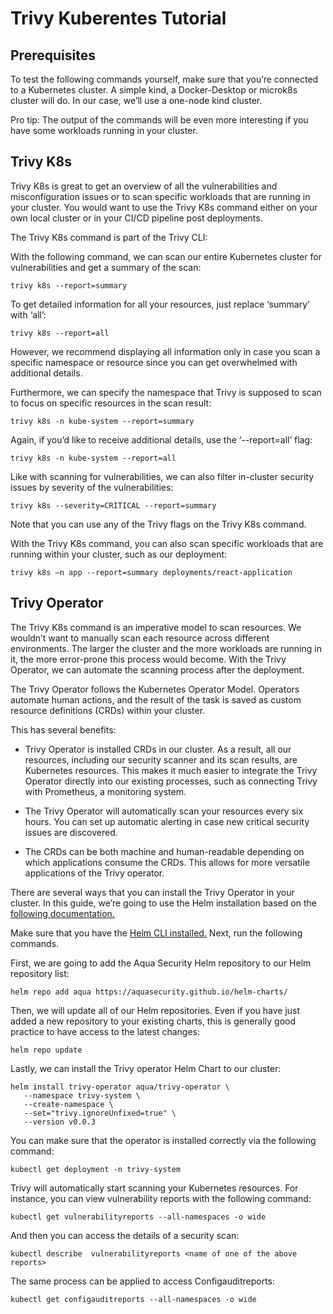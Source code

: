 # Trivy Kuberentes Tutorial

## Prerequisites 

To test the following commands yourself, make sure that you’re connected to a Kubernetes cluster. A simple kind, a Docker-Desktop or microk8s cluster will do. In our case, we’ll use a one-node kind cluster.  
 
Pro tip: The output of the commands will be even more interesting if you have some workloads running in your cluster. 

## Trivy K8s 

Trivy K8s is great to get an overview of all the vulnerabilities and misconfiguration issues or to scan specific workloads that are running in your cluster. You would want to use the Trivy K8s command either on your own local cluster or in your CI/CD pipeline post deployments.  

The Trivy K8s command is part of the Trivy CLI: 


With the following command, we can scan our entire Kubernetes cluster for vulnerabilities and get a summary of the scan: 

```
trivy k8s --report=summary 
```

To get detailed information for all your resources, just replace ‘summary’ with ‘all’: 

```
trivy k8s --report=all 
```

However, we recommend displaying all information only in case you scan a specific namespace or resource since you can get overwhelmed with additional details. 

Furthermore, we can specify the namespace that Trivy is supposed to scan to focus on specific resources in the scan result: 

```
trivy k8s -n kube-system --report=summary 
```

Again, if you’d like to receive additional details, use the ‘--report=all’ flag: 

```
trivy k8s -n kube-system --report=all 
```

Like with scanning for vulnerabilities, we can also filter in-cluster security issues by severity of the vulnerabilities: 

```
trivy k8s --severity=CRITICAL --report=summary 
```

Note that you can use any of the Trivy flags on the Trivy K8s command. 

With the Trivy K8s command, you can also scan specific workloads that are running within your cluster, such as our deployment: 

```
trivy k8s –n app --report=summary deployments/react-application
```

## Trivy Operator 

The Trivy K8s command is an imperative model to scan resources. We wouldn’t want to manually scan each resource across different environments. The larger the cluster and the more workloads are running in it, the more error-prone this process would become. With the Trivy Operator, we can automate the scanning process after the deployment.  

The Trivy Operator follows the Kubernetes Operator Model. Operators automate human actions, and the result of the task is saved as custom resource definitions (CRDs) within your cluster. 

This has several benefits: 

- Trivy Operator is installed CRDs in our cluster. As a result, all our resources, including our security scanner and its scan results, are Kubernetes resources. This makes it much easier to integrate the Trivy Operator directly into our existing processes, such as connecting Trivy with Prometheus, a monitoring system. 

- The Trivy Operator will automatically scan your resources every six hours. You can set up automatic alerting in case new critical security issues are discovered. 

- The CRDs can be both machine and human-readable depending on which applications consume the CRDs. This allows for more versatile applications of the Trivy operator. 

 
There are several ways that you can install the Trivy Operator in your cluster. In this guide, we’re going to use the Helm installation based on the [following documentation.](../../docs/kubernetes/operator/index.md)

Make sure that you have the [Helm CLI installed.](https://helm.sh/docs/intro/install/)
Next, run the following commands.

First, we are going to add the Aqua Security Helm repository to our Helm repository list:
```
helm repo add aqua https://aquasecurity.github.io/helm-charts/
```

Then, we will update all of our Helm repositories. Even if you have just added a new repository to your existing charts, this is generally good practice to have access to the latest changes:
```
helm repo update
```

Lastly, we can install the Trivy operator Helm Chart to our cluster:
```
helm install trivy-operator aqua/trivy-operator \
   --namespace trivy-system \
   --create-namespace \
   --set="trivy.ignoreUnfixed=true" \
   --version v0.0.3
```

You can make sure that the operator is installed correctly via the following command: 
```
kubectl get deployment -n trivy-system 
```

Trivy will automatically start scanning your Kubernetes resources. 
For instance, you can view vulnerability reports with the following command: 

```
kubectl get vulnerabilityreports --all-namespaces -o wide 
```

And then you can access the details of a security scan: 
```
kubectl describe  vulnerabilityreports <name of one of the above reports> 
```

The same process can be applied to access Configauditreports: 

```
kubectl get configauditreports --all-namespaces -o wide 
```


 

